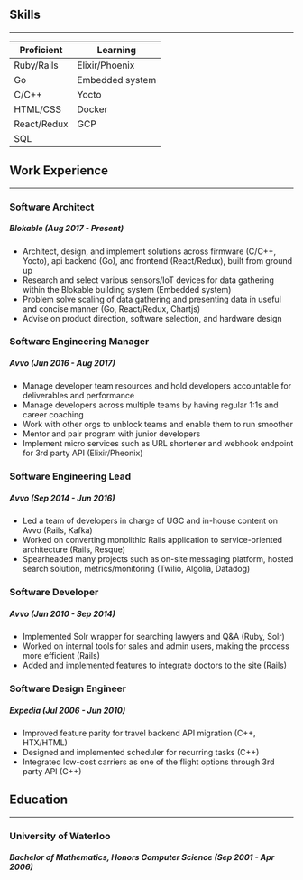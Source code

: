## Skills
---------

| Proficient  | Learning        |
| ----------- | --------------- |
| Ruby/Rails  | Elixir/Phoenix  |
| Go          | Embedded system |
| C/C++       | Yocto           |
| HTML/CSS    | Docker          |
| React/Redux | GCP             |
| SQL         |                 |

## Work Experience
------------------

### Software Architect
##### Blokable (Aug 2017 - Present)
- Architect, design, and implement solutions across firmware (C/C++, Yocto), api backend (Go), and frontend (React/Redux), built from ground up
- Research and select various sensors/IoT devices for data gathering within the Blokable building system (Embedded system)
- Problem solve scaling of data gathering and presenting data in useful and concise manner (Go, React/Redux, Chartjs)
- Advise on product direction, software selection, and hardware design

### Software Engineering Manager
##### Avvo (Jun 2016 - Aug 2017)
- Manage developer team resources and hold developers accountable for deliverables and performance
- Manage developers across multiple teams by having regular 1:1s and career coaching
- Work with other orgs to unblock teams and enable them to run smoother
- Mentor and pair program with junior developers
- Implement micro services such as URL shortener and webhook endpoint for 3rd party API (Elixir/Pheonix)

### Software Engineering Lead
##### Avvo (Sep 2014 - Jun 2016)
- Led a team of developers in charge of UGC and in-house content on Avvo (Rails, Kafka)
- Worked on converting monolithic Rails application to service-oriented architecture (Rails, Resque)
- Spearheaded many projects such as on-site messaging platform, hosted search solution, metrics/monitoring (Twilio, Algolia, Datadog)

### Software Developer
##### Avvo (Jun 2010 - Sep 2014)
- Implemented Solr wrapper for searching lawyers and Q&A (Ruby, Solr)
- Worked on internal tools for sales and admin users, making the process more efficient (Rails)
- Added and implemented features to integrate doctors to the site (Rails)

### Software Design Engineer
##### Expedia (Jul 2006 - Jun 2010)
- Improved feature parity for travel backend API migration (C++, HTX/HTML)
- Designed and implemented scheduler for recurring tasks (C++)
- Integrated low-cost carriers as one of the flight options through 3rd party API (C++)

## Education
------------
### University of Waterloo
##### Bachelor of Mathematics, Honors Computer Science (Sep 2001 - Apr 2006)

